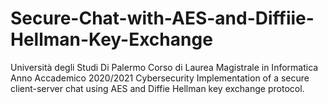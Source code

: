 # Secure-Chat-with-AES-and-Diffiie-Hellman-Key-Exchange
Università degli Studi Di Palermo
Corso di Laurea Magistrale in Informatica
Anno Accademico 2020/2021
Cybersecurity
Implementation of a secure client-server chat using AES and Diffie Hellman key exchange protocol.

